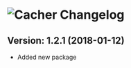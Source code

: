 # ![Cacher Changelog](https://img.shields.io/badge/Cacher-Package%20Changelog-blue.svg?style=for-the-badge)

## Version: 1.2.1 (2018-01-12)

- Added new package
